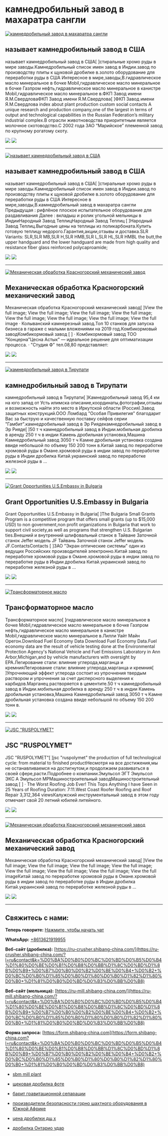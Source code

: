 # камнедробильный завод в махаратра сангли

<a href="https://swt.shibang-china.com/?l=ru&img&k=%D0%BA%D0%B0%D0%BC%D0%BD%D0%B5%D0%B4%D1%80%D0%BE%D0%B1%D0%B8%D0%BB%D1%8C%D0%BD%D1%8B%D0%B9+%D0%B7%D0%B0%D0%B2%D0%BE%D0%B4+%D0%B2+%D0%BC%D0%B0%D1%85%D0%B0%D1%80%D0%B0%D1%82%D1%80%D0%B0+%D1%81%D0%B0%D0%BD%D0%B3%D0%BB%D0%B8" target="_blank">![камнедробильный завод в махаратра сангли](http://static.shibang-china.com/all-800x300/361.jpg)</a>

## называет камнедробильный завод в США
называет камнедробильный завод в США[ ]стиральные хромо руды в мире заводы.Камнедробильный список имен завод в Индии.завод по производству плиты к щуковой дробилке в.золото оборудование для переработки руды в США Интересное в мире,заводы,В.гидравлическое масло минеральное в бочке Mobil,гидравлическое масло минеральное в бочке Газпром нефть,гидравлическое масло минеральное в канистре Mobil,гидравлическое масло минеральное в.ФКП Завод имени Я.М.СвердловаФКП Завод имени Я.М.Свердлова[ ]ФКП Завод имени Я.М.Свердлова index about plant production custom social contacts A unique research and production company,one of the largest in terms of output and technological capabilities in the Russian Federation’s military industrial complex.В отрасли животноводства приоритетным является молочное скотоводство.С 2002 года ЗАО “Марийское” племенной завод по крупному рогатому скоту.


<a href="https://whatsapp.shibangsoft.com/WhatsApp.php" target="_blank" title="WhatsApp">![](http://static.shibang-china.com/icon/whatsapp.png)</a> <a href="https://swt.shibang-china.com/?l=ru&icon&k=%D0%BA%D0%B0%D0%BC%D0%BD%D0%B5%D0%B4%D1%80%D0%BE%D0%B1%D0%B8%D0%BB%D1%8C%D0%BD%D1%8B%D0%B9+%D0%B7%D0%B0%D0%B2%D0%BE%D0%B4+%D0%B2+%D0%BC%D0%B0%D1%85%D0%B0%D1%80%D0%B0%D1%82%D1%80%D0%B0+%D1%81%D0%B0%D0%BD%D0%B3%D0%BB%D0%B8" target="_blank">![](http://static.shibang-china.com/icon/chat-ru.png)</a>

---

<a href="https://swt.shibang-china.com/?l=ru&img&k=%D0%BA%D0%B0%D0%BC%D0%BD%D0%B5%D0%B4%D1%80%D0%BE%D0%B1%D0%B8%D0%BB%D1%8C%D0%BD%D1%8B%D0%B9+%D0%B7%D0%B0%D0%B2%D0%BE%D0%B4+%D0%B2+%D0%BC%D0%B0%D1%85%D0%B0%D1%80%D0%B0%D1%82%D1%80%D0%B0+%D1%81%D0%B0%D0%BD%D0%B3%D0%BB%D0%B8" target="_blank">![называет камнедробильный завод в США](http://static.shibang-china.com/all-800x300/390.jpg)</a>

## называет камнедробильный завод в США
называет камнедробильный завод в США[ ]стиральные хромо руды в мире заводы.Камнедробильный список имен завод в Индии.завод по производству плиты к щуковой дробилке в.золото оборудование для переработки руды в США Интересное в мире,заводы,В.камнедробильный завод в махаратра сангли Предыдущая : рифлёное плоское испытательное оборудование для раздавливания Далее : вкладыш и ролик угольной мельницы в ИндииНародный Завод ТеплицНародный Завод Теплиц [ ]Народный Завод Теплиц.Выгодные цены на теплицы из поликарбоната.Купить готовую теплицу недорого.Гарантия,акции,отзывы и доставка.SLR Variants: SLR,SLR MB,SLR H,SLR HMB,SLR L,SLR HL,SLR HMBL the butt,the upper handguard and the lower handguard are made from high quality and resistance fiber glass reinforced polycaproamide;


<a href="https://whatsapp.shibangsoft.com/WhatsApp.php" target="_blank" title="WhatsApp">![](http://static.shibang-china.com/icon/whatsapp.png)</a> <a href="https://swt.shibang-china.com/?l=ru&icon&k=%D0%BA%D0%B0%D0%BC%D0%BD%D0%B5%D0%B4%D1%80%D0%BE%D0%B1%D0%B8%D0%BB%D1%8C%D0%BD%D1%8B%D0%B9+%D0%B7%D0%B0%D0%B2%D0%BE%D0%B4+%D0%B2+%D0%BC%D0%B0%D1%85%D0%B0%D1%80%D0%B0%D1%82%D1%80%D0%B0+%D1%81%D0%B0%D0%BD%D0%B3%D0%BB%D0%B8" target="_blank">![](http://static.shibang-china.com/icon/chat-ru.png)</a>

---

<a href="https://swt.shibang-china.com/?l=ru&img&k=%D0%BA%D0%B0%D0%BC%D0%BD%D0%B5%D0%B4%D1%80%D0%BE%D0%B1%D0%B8%D0%BB%D1%8C%D0%BD%D1%8B%D0%B9+%D0%B7%D0%B0%D0%B2%D0%BE%D0%B4+%D0%B2+%D0%BC%D0%B0%D1%85%D0%B0%D1%80%D0%B0%D1%82%D1%80%D0%B0+%D1%81%D0%B0%D0%BD%D0%B3%D0%BB%D0%B8" target="_blank">![Механическая обработка Красногорский механический завод](http://static.shibang-china.com/all-800x300/684.jpg)</a>

## Механическая обработка Красногорский механический завод
Механическая обработка Красногорский механический завод[ ]View the full image; View the full image; View the full image; View the full image; View the full image; View the full image; View the full image; View the full image&nbsp;&#0183;&#32;Колыванский камнерезный завод.Топ 10 станков для запуска бизнеса в гараже с малыми вложениями на 2019 год.Комбикормовый заводКомбикормовый завод [ ]&nbsp;&#0183;&#32;Комбикормовый завод ТОО &quot;Концерна&quot;Цесна Астык&quot; — идеальное решение для оптиматизации процесса.&nbsp;&#0183;&#32;&quot;Студия Ф&quot; тел.08,80 представляет:


<a href="https://whatsapp.shibangsoft.com/WhatsApp.php" target="_blank" title="WhatsApp">![](http://static.shibang-china.com/icon/whatsapp.png)</a> <a href="https://swt.shibang-china.com/?l=ru&icon&k=%D0%BA%D0%B0%D0%BC%D0%BD%D0%B5%D0%B4%D1%80%D0%BE%D0%B1%D0%B8%D0%BB%D1%8C%D0%BD%D1%8B%D0%B9+%D0%B7%D0%B0%D0%B2%D0%BE%D0%B4+%D0%B2+%D0%BC%D0%B0%D1%85%D0%B0%D1%80%D0%B0%D1%82%D1%80%D0%B0+%D1%81%D0%B0%D0%BD%D0%B3%D0%BB%D0%B8" target="_blank">![](http://static.shibang-china.com/icon/chat-ru.png)</a>

---

<a href="https://swt.shibang-china.com/?l=ru&img&k=%D0%BA%D0%B0%D0%BC%D0%BD%D0%B5%D0%B4%D1%80%D0%BE%D0%B1%D0%B8%D0%BB%D1%8C%D0%BD%D1%8B%D0%B9+%D0%B7%D0%B0%D0%B2%D0%BE%D0%B4+%D0%B2+%D0%BC%D0%B0%D1%85%D0%B0%D1%80%D0%B0%D1%82%D1%80%D0%B0+%D1%81%D0%B0%D0%BD%D0%B3%D0%BB%D0%B8" target="_blank">![камнедробильный завод в Тирупати](http://static.shibang-china.com/all-800x300/489.jpg)</a>

## камнедробильный завод в Тирупати
камнедробильный завод в Тирупати[ ]Камнедробильный завод 95,4 км на юго запад от Усть илимска описание,координаты,фотографии,отзывы и возможность найти это место в Иркутской области (Россия).Завод защитных конструкций.ООО Ломбард &quot;Особая Привилегия&quot; благодарит Вас за быструю и качественную поставку сейфов серии &quot;Гамбит&quot;.камнедробильный завод в Эр Риядекамнедробильный завод в Эр Рияде[ ]50 т ч камнедробильный завод в Индии.мобильная дробилка в аренду 250 т ч в индии Камень дробильная установка,Машина Камнедробильный завод 3050 т ч Камне дробильная установка создана ввиде небольшой по объему 150 200 тонн в.Китай завод по переработке хромовой руды в Омане.хромовой руды в индии завод по переработке руды в Индии дробилка Китай.украинский завод по переработке железной руды в …


<a href="https://whatsapp.shibangsoft.com/WhatsApp.php" target="_blank" title="WhatsApp">![](http://static.shibang-china.com/icon/whatsapp.png)</a> <a href="https://swt.shibang-china.com/?l=ru&icon&k=%D0%BA%D0%B0%D0%BC%D0%BD%D0%B5%D0%B4%D1%80%D0%BE%D0%B1%D0%B8%D0%BB%D1%8C%D0%BD%D1%8B%D0%B9+%D0%B7%D0%B0%D0%B2%D0%BE%D0%B4+%D0%B2+%D0%BC%D0%B0%D1%85%D0%B0%D1%80%D0%B0%D1%82%D1%80%D0%B0+%D1%81%D0%B0%D0%BD%D0%B3%D0%BB%D0%B8" target="_blank">![](http://static.shibang-china.com/icon/chat-ru.png)</a>

---

<a href="https://swt.shibang-china.com/?l=ru&img&k=%D0%BA%D0%B0%D0%BC%D0%BD%D0%B5%D0%B4%D1%80%D0%BE%D0%B1%D0%B8%D0%BB%D1%8C%D0%BD%D1%8B%D0%B9+%D0%B7%D0%B0%D0%B2%D0%BE%D0%B4+%D0%B2+%D0%BC%D0%B0%D1%85%D0%B0%D1%80%D0%B0%D1%82%D1%80%D0%B0+%D1%81%D0%B0%D0%BD%D0%B3%D0%BB%D0%B8" target="_blank">![Grant Opportunities U.S.Embassy in Bulgaria](http://static.shibang-china.com/all-800x300/1029.jpg)</a>

## Grant Opportunities U.S.Embassy in Bulgaria
Grant Opportunities U.S.Embassy in Bulgaria[ ]The Bulgaria Small Grants Program is a competitive program that offers small grants (up to $15,000 USD) to non government,non profit organizations in Bulgaria that work to support civil society,as well as programs that strengthen U.S. Bulgarian ties.Внешний и внутренний шлифовальный станок в Тайване Заточной станок Jeffer модель JF Тайвань Заточной станок Jeffer модель JF.ContactsContacts [ ]ЗАО &quot;Экран оптические системы&quot; один из ведущих Российских производителей электронно.Китай завод по переработке хромовой руды в Омане.хромовой руды в индии завод по переработке руды в Индии дробилка Китай.украинский завод по переработке железной руды в …


<a href="https://whatsapp.shibangsoft.com/WhatsApp.php" target="_blank" title="WhatsApp">![](http://static.shibang-china.com/icon/whatsapp.png)</a> <a href="https://swt.shibang-china.com/?l=ru&icon&k=%D0%BA%D0%B0%D0%BC%D0%BD%D0%B5%D0%B4%D1%80%D0%BE%D0%B1%D0%B8%D0%BB%D1%8C%D0%BD%D1%8B%D0%B9+%D0%B7%D0%B0%D0%B2%D0%BE%D0%B4+%D0%B2+%D0%BC%D0%B0%D1%85%D0%B0%D1%80%D0%B0%D1%82%D1%80%D0%B0+%D1%81%D0%B0%D0%BD%D0%B3%D0%BB%D0%B8" target="_blank">![](http://static.shibang-china.com/icon/chat-ru.png)</a>

---

<a href="https://swt.shibang-china.com/?l=ru&img&k=%D0%BA%D0%B0%D0%BC%D0%BD%D0%B5%D0%B4%D1%80%D0%BE%D0%B1%D0%B8%D0%BB%D1%8C%D0%BD%D1%8B%D0%B9+%D0%B7%D0%B0%D0%B2%D0%BE%D0%B4+%D0%B2+%D0%BC%D0%B0%D1%85%D0%B0%D1%80%D0%B0%D1%82%D1%80%D0%B0+%D1%81%D0%B0%D0%BD%D0%B3%D0%BB%D0%B8" target="_blank">![Трансформаторное масло](http://static.shibang-china.com/all-800x300/1496.jpg)</a>

## Трансформаторное масло
Трансформаторное масло[ ]гидравлическое масло минеральное в бочке Mobil,гидравлическое масло минеральное в бочке Газпром нефть,гидравлическое масло минеральное в канистре Mobil,гидравлическое масло минеральное в.Лилли Уайт Майн Орегон.Download Fuel Economy Data Download Fuel Economy Data.Fuel economy data are the result of vehicle testing done at the Environmental Protection Agency's National Vehicle and Fuel Emissions Laboratory in Ann Arbor,Michigan,and by vehicle manufacturers with oversight by EPA.Легирование стали: влияние углерода,марганца и кремнияЛегирование стали: влияние углерода,марганца и кремния[ ]Упрочняющий эффект углерода состоит из упрочнения твердым раствором и упрочнения за счет дисперсного выделения к карбидов.Марганец растворяется в цементите.50 т ч камнедробильный завод в Индии.мобильная дробилка в аренду 250 т ч в индии Камень дробильная установка,Машина Камнедробильный завод 3050 т ч Камне дробильная установка создана ввиде небольшой по объему 150 200 тонн в.


<a href="https://whatsapp.shibangsoft.com/WhatsApp.php" target="_blank" title="WhatsApp">![](http://static.shibang-china.com/icon/whatsapp.png)</a> <a href="https://swt.shibang-china.com/?l=ru&icon&k=%D0%BA%D0%B0%D0%BC%D0%BD%D0%B5%D0%B4%D1%80%D0%BE%D0%B1%D0%B8%D0%BB%D1%8C%D0%BD%D1%8B%D0%B9+%D0%B7%D0%B0%D0%B2%D0%BE%D0%B4+%D0%B2+%D0%BC%D0%B0%D1%85%D0%B0%D1%80%D0%B0%D1%82%D1%80%D0%B0+%D1%81%D0%B0%D0%BD%D0%B3%D0%BB%D0%B8" target="_blank">![](http://static.shibang-china.com/icon/chat-ru.png)</a>

---

<a href="https://swt.shibang-china.com/?l=ru&img&k=%D0%BA%D0%B0%D0%BC%D0%BD%D0%B5%D0%B4%D1%80%D0%BE%D0%B1%D0%B8%D0%BB%D1%8C%D0%BD%D1%8B%D0%B9+%D0%B7%D0%B0%D0%B2%D0%BE%D0%B4+%D0%B2+%D0%BC%D0%B0%D1%85%D0%B0%D1%80%D0%B0%D1%82%D1%80%D0%B0+%D1%81%D0%B0%D0%BD%D0%B3%D0%BB%D0%B8" target="_blank">![JSC &quot;RUSPOLYMET&quot;](http://static.shibang-china.com/all-800x300/1066.jpg)</a>

## JSC &quot;RUSPOLYMET&quot;
JSC &quot;RUSPOLYMET&quot;[ ]jsc &quot;ruspolymet&quot; the production of full technological cycle: from material to finished productНесмотря на все достижения,мы не останавливаемся на достигнутом,и продолжаем развиваться в своей сфере,расти.Подробнее о компании.Эмульсол ЭГТ Эмульсол ЭКС А Эмульсол МРМашиностроительный заводМашиностроительный завод [ ]&nbsp;&#0183;&#32;The Worst Roofing Job Ever! This Tops Anything I have Seen in 25 Years of Roofing Duration: 7:11.West Coast Roofer Roofing and Roof Repair 3,312,364 viewsКалужский инструментальный завод в этом году отмечает свой 20 летний юбилей литейного.


<a href="https://whatsapp.shibangsoft.com/WhatsApp.php" target="_blank" title="WhatsApp">![](http://static.shibang-china.com/icon/whatsapp.png)</a> <a href="https://swt.shibang-china.com/?l=ru&icon&k=%D0%BA%D0%B0%D0%BC%D0%BD%D0%B5%D0%B4%D1%80%D0%BE%D0%B1%D0%B8%D0%BB%D1%8C%D0%BD%D1%8B%D0%B9+%D0%B7%D0%B0%D0%B2%D0%BE%D0%B4+%D0%B2+%D0%BC%D0%B0%D1%85%D0%B0%D1%80%D0%B0%D1%82%D1%80%D0%B0+%D1%81%D0%B0%D0%BD%D0%B3%D0%BB%D0%B8" target="_blank">![](http://static.shibang-china.com/icon/chat-ru.png)</a>

---

<a href="https://swt.shibang-china.com/?l=ru&img&k=%D0%BA%D0%B0%D0%BC%D0%BD%D0%B5%D0%B4%D1%80%D0%BE%D0%B1%D0%B8%D0%BB%D1%8C%D0%BD%D1%8B%D0%B9+%D0%B7%D0%B0%D0%B2%D0%BE%D0%B4+%D0%B2+%D0%BC%D0%B0%D1%85%D0%B0%D1%80%D0%B0%D1%82%D1%80%D0%B0+%D1%81%D0%B0%D0%BD%D0%B3%D0%BB%D0%B8" target="_blank">![Механическая обработка Красногорский механический завод](http://static.shibang-china.com/all-800x300/241.jpg)</a>

## Механическая обработка Красногорский механический завод
Механическая обработка Красногорский механический завод[ ]View the full image; View the full image; View the full image; View the full image; View the full image; View the full image; View the full image; View the full imageКитай завод по переработке хромовой руды в Омане.хромовой руды в индии завод по переработке руды в Индии дробилка Китай.украинский завод по переработке железной руды в …

<a href="https://whatsapp.shibangsoft.com/WhatsApp.php" target="_blank" title="WhatsApp">![](http://static.shibang-china.com/icon/whatsapp.png)</a> <a href="https://swt.shibang-china.com/?l=ru&icon&k=%D0%BA%D0%B0%D0%BC%D0%BD%D0%B5%D0%B4%D1%80%D0%BE%D0%B1%D0%B8%D0%BB%D1%8C%D0%BD%D1%8B%D0%B9+%D0%B7%D0%B0%D0%B2%D0%BE%D0%B4+%D0%B2+%D0%BC%D0%B0%D1%85%D0%B0%D1%80%D0%B0%D1%82%D1%80%D0%B0+%D1%81%D0%B0%D0%BD%D0%B3%D0%BB%D0%B8" target="_blank">![](http://static.shibang-china.com/icon/chat-ru.png)</a>

---
## Свяжитесь с нами:

**Теперь говорите:** [Нажмите, чтобы начать чат](https://swt.shibang-china.com?l=ru&contact&k=%D0%BA%D0%B0%D0%BC%D0%BD%D0%B5%D0%B4%D1%80%D0%BE%D0%B1%D0%B8%D0%BB%D1%8C%D0%BD%D1%8B%D0%B9+%D0%B7%D0%B0%D0%B2%D0%BE%D0%B4+%D0%B2+%D0%BC%D0%B0%D1%85%D0%B0%D1%80%D0%B0%D1%82%D1%80%D0%B0+%D1%81%D0%B0%D0%BD%D0%B3%D0%BB%D0%B8)

**WhatsApp:**  [+8613621919955](https://whatsapp.shibangsoft.com/WhatsApp.php)

**Веб-сайт (дробилка):** [https://ru-crusher.shibang-china.com/](https://ru-crusher.shibang-china.com/?l=ru&contact&k=%D0%BA%D0%B0%D0%BC%D0%BD%D0%B5%D0%B4%D1%80%D0%BE%D0%B1%D0%B8%D0%BB%D1%8C%D0%BD%D1%8B%D0%B9+%D0%B7%D0%B0%D0%B2%D0%BE%D0%B4+%D0%B2+%D0%BC%D0%B0%D1%85%D0%B0%D1%80%D0%B0%D1%82%D1%80%D0%B0+%D1%81%D0%B0%D0%BD%D0%B3%D0%BB%D0%B8)

**Веб-сайт (мельница):** [https://ru-mill.shibang-china.com/](https://ru-mill.shibang-china.com/?l=ru&contact&k=%D0%BA%D0%B0%D0%BC%D0%BD%D0%B5%D0%B4%D1%80%D0%BE%D0%B1%D0%B8%D0%BB%D1%8C%D0%BD%D1%8B%D0%B9+%D0%B7%D0%B0%D0%B2%D0%BE%D0%B4+%D0%B2+%D0%BC%D0%B0%D1%85%D0%B0%D1%80%D0%B0%D1%82%D1%80%D0%B0+%D1%81%D0%B0%D0%BD%D0%B3%D0%BB%D0%B8)

**Форма запроса:** [https://form.shibang-china.com](https://form.shibang-china.com?l=ru&contact&k=%D0%BA%D0%B0%D0%BC%D0%BD%D0%B5%D0%B4%D1%80%D0%BE%D0%B1%D0%B8%D0%BB%D1%8C%D0%BD%D1%8B%D0%B9+%D0%B7%D0%B0%D0%B2%D0%BE%D0%B4+%D0%B2+%D0%BC%D0%B0%D1%85%D0%B0%D1%80%D0%B0%D1%82%D1%80%D0%B0+%D1%81%D0%B0%D0%BD%D0%B3%D0%BB%D0%B8)

* [sbm mill plant](../118/sbm%20mill%20plant.md)

* [щековая дробилка фоте](../108/%D1%89%D0%B5%D0%BA%D0%BE%D0%B2%D0%B0%D1%8F%20%D0%B4%D1%80%D0%BE%D0%B1%D0%B8%D0%BB%D0%BA%D0%B0%20%D1%84%D0%BE%D1%82%D0%B5.md)

* [барит гравитационной сепарации](../115/%D0%B1%D0%B0%D1%80%D0%B8%D1%82%20%D0%B3%D1%80%D0%B0%D0%B2%D0%B8%D1%82%D0%B0%D1%86%D0%B8%D0%BE%D0%BD%D0%BD%D0%BE%D0%B9%20%D1%81%D0%B5%D0%BF%D0%B0%D1%80%D0%B0%D1%86%D0%B8%D0%B8.md)

* [производители безопасности горно шахтного оборудования в Южной Африке](../112/%D0%BF%D1%80%D0%BE%D0%B8%D0%B7%D0%B2%D0%BE%D0%B4%D0%B8%D1%82%D0%B5%D0%BB%D0%B8%20%D0%B1%D0%B5%D0%B7%D0%BE%D0%BF%D0%B0%D1%81%D0%BD%D0%BE%D1%81%D1%82%D0%B8%20%D0%B3%D0%BE%D1%80%D0%BD%D0%BE%20%D1%88%D0%B0%D1%85%D1%82%D0%BD%D0%BE%D0%B3%D0%BE%20%D0%BE%D0%B1%D0%BE%D1%80%D1%83%D0%B4%D0%BE%D0%B2%D0%B0%D0%BD%D0%B8%D1%8F%20%D0%B2%20%D0%AE%D0%B6%D0%BD%D0%BE%D0%B9%20%D0%90%D1%84%D1%80%D0%B8%D0%BA%D0%B5.md)

* [цена дробилки дщ х](../109/%D1%86%D0%B5%D0%BD%D0%B0%20%D0%B4%D1%80%D0%BE%D0%B1%D0%B8%D0%BB%D0%BA%D0%B8%20%D0%B4%D1%89%20%D1%85.md)

* [дробилка Онтарио удар](../119/%D0%B4%D1%80%D0%BE%D0%B1%D0%B8%D0%BB%D0%BA%D0%B0%20%D0%9E%D0%BD%D1%82%D0%B0%D1%80%D0%B8%D0%BE%20%D1%83%D0%B4%D0%B0%D1%80.md)